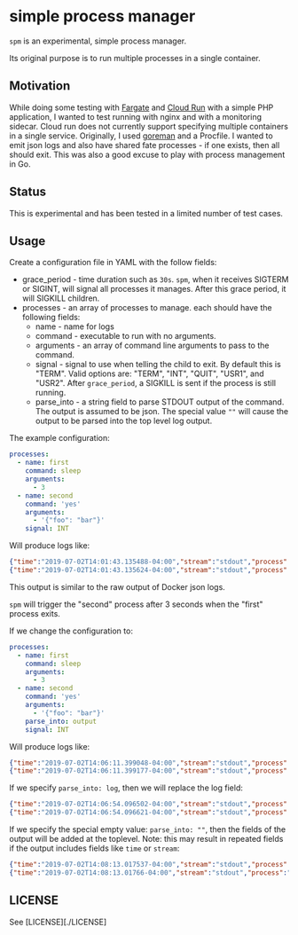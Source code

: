 # simple process manager

`spm` is an experimental, simple process manager.  

Its original purpose is to run multiple processes in a single container.

## Motivation

While doing some testing with [Fargate](https://aws.amazon.com/fargate/) and [Cloud Run](https://cloud.google.com/run/) with 
a simple PHP application, I wanted to test running with nginx and with a monitoring sidecar.  Cloud run does not currently
support specifying multiple containers in a single service.  Originally, I used [goreman](https://github.com/mattn/goreman) and a Procfile.
I wanted to emit json logs and also have shared fate processes - if one exists, then all should exit.  This was also a good excuse
to play with process management in Go.

## Status

This is experimental and has been tested in a limited number of test cases.

## Usage

Create a configuration file in YAML with the follow fields:

* grace_period - time duration such as `30s`.  `spm`, when it receives SIGTERM or SIGINT, will signal all processes it manages. After this grace period, it will SIGKILL children.
* processes - an array of processes to manage. each should have the following fields:
  * name - name for logs
  * command - executable to run with no arguments.
  * arguments - an array of command line arguments to pass to the command.
  * signal - signal to use when telling the child to exit.  By default this is "TERM". Valid options are: "TERM", "INT", "QUIT", "USR1", and "USR2".  After `grace_period`, a SIGKILL is sent if the process is still running.
  * parse_into - a string field to parse STDOUT output of the command.  The output is assumed to be json.  The special value `""` will cause the output to be parsed into the top level log output.

The example configuration:

```yaml
processes:
  - name: first
    command: sleep
    arguments:
      - 3
  - name: second
    command: 'yes'
    arguments: 
      - '{"foo": "bar"}'
    signal: INT
```

Will produce logs like:

```json
{"time":"2019-07-02T14:01:43.135488-04:00","stream":"stdout","process":"second","log":"{\"foo\": \"bar\"}"}
{"time":"2019-07-02T14:01:43.135624-04:00","stream":"stdout","process":"second","log":"{\"foo\": \"bar\"}"}
```

This output is similar to the raw output of Docker json logs.

`spm` will trigger the "second" process after 3 seconds when the "first" process exits.

If we change the configuration to:

```yaml
processes:
  - name: first
    command: sleep
    arguments:
      - 3
  - name: second
    command: 'yes'
    arguments: 
      - '{"foo": "bar"}'
    parse_into: output
    signal: INT
```

Will produce logs like:

```json
{"time":"2019-07-02T14:06:11.399048-04:00","stream":"stdout","process":"second","log":"{\"foo\": \"bar\"}","output":{"foo":"bar"}}
{"time":"2019-07-02T14:06:11.399177-04:00","stream":"stdout","process":"second","log":"{\"foo\": \"bar\"}","output":{"foo":"bar"}}
```

If we specify `parse_into: log`, then we will replace the log field:

```json
{"time":"2019-07-02T14:06:54.096502-04:00","stream":"stdout","process":"second","log":{"foo":"bar"}}
{"time":"2019-07-02T14:06:54.096621-04:00","stream":"stdout","process":"second","log":{"foo":"bar"}}
```

If we specify the special empty value: `parse_into: ""`, then the fields of the output will be added at the toplevel.  Note: this may result in repeated fields if the output includes fields like `time` or `stream`:

```json
{"time":"2019-07-02T14:08:13.017537-04:00","stream":"stdout","process":"second","log":"{\"foo\": \"bar\"}","foo":"bar"}
{"time":"2019-07-02T14:08:13.01766-04:00","stream":"stdout","process":"second","log":"{\"foo\": \"bar\"}","foo":"bar"}
```


## LICENSE

See [LICENSE][./LICENSE]